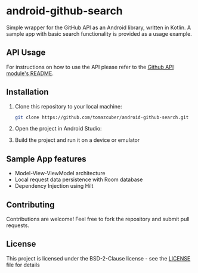 # android-github-search
Simple wrapper for the GitHub API as an Android library, written in Kotlin.
A sample app with basic search functionality is provided as a usage example.

## API Usage
For instructions on how to use the API please refer to the [Github API module's README](https://github.com/tomazcuber/android-github-search/blob/main/GithubApi/README.md).

## Installation

1. Clone this repository to your local machine:
   ```bash
   git clone https://github.com/tomazcuber/android-github-search.git
2. Open the project in Android Studio:

3. Build the project and run it on a device or emulator

## Sample App features
- Model-View-ViewModel architecture
- Local request data persistence with Room database
- Dependency Injection using Hilt

## Contributing
Contributions are welcome! Feel free to fork the repository and submit pull requests.

## License
This project is licensed under the BSD-2-Clause license - see the [LICENSE](LICENSE) file for details
